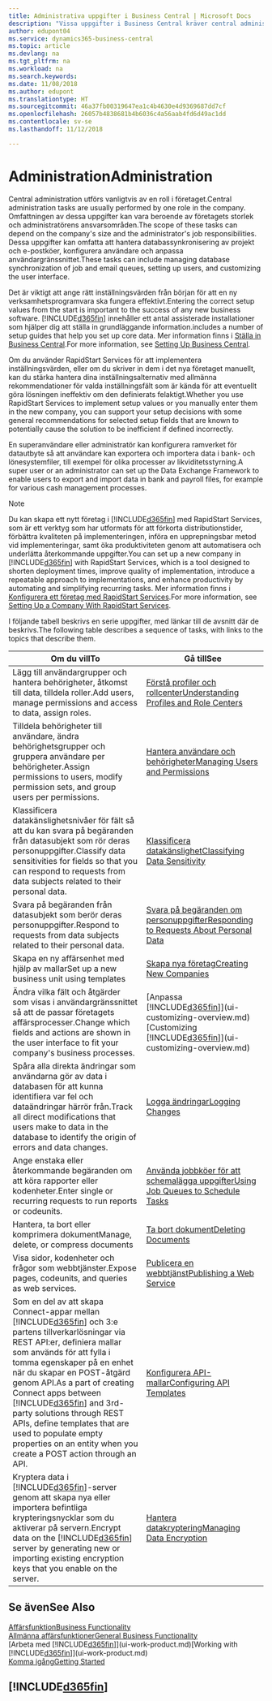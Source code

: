 ```yaml
---
title: Administrativa uppgifter i Business Central | Microsoft Docs
description: "Vissa uppgifter i Business Central kräver central administrering och konfigurering. Se vad de är och lär dig vad du ska göra."
author: edupont04
ms.service: dynamics365-business-central
ms.topic: article
ms.devlang: na
ms.tgt_pltfrm: na
ms.workload: na
ms.search.keywords: 
ms.date: 11/08/2018
ms.author: edupont
ms.translationtype: HT
ms.sourcegitcommit: 46a37fb00319647ea1c4b4630e4d9369687dd7cf
ms.openlocfilehash: 26057b4838681b4b6036c4a56aab4fd6d49ac1dd
ms.contentlocale: sv-se
ms.lasthandoff: 11/12/2018

---
```

# <a name="administration"></a><span data-ttu-id="49e3b-104">Administration</span><span class="sxs-lookup"><span data-stu-id="49e3b-104">Administration</span></span>
<span data-ttu-id="49e3b-105">Central administration utförs vanligtvis av en roll i företaget.</span><span class="sxs-lookup"><span data-stu-id="49e3b-105">Central administration tasks are usually performed by one role in the company.</span></span> <span data-ttu-id="49e3b-106">Omfattningen av dessa uppgifter kan vara beroende av företagets storlek och administratörens ansvarsområden.</span><span class="sxs-lookup"><span data-stu-id="49e3b-106">The scope of these tasks can depend on the company's size and the administrator's job responsibilities.</span></span> <span data-ttu-id="49e3b-107">Dessa uppgifter kan omfatta att hantera databassynkronisering av projekt och e-postköer, konfigurera användare och anpassa användargränssnittet.</span><span class="sxs-lookup"><span data-stu-id="49e3b-107">These tasks can include managing database synchronization of job and email queues, setting up users, and customizing the user interface.</span></span>  

<span data-ttu-id="49e3b-108">Det är viktigt att ange rätt inställningsvärden från början för att en ny verksamhetsprogramvara ska fungera effektivt.</span><span class="sxs-lookup"><span data-stu-id="49e3b-108">Entering the correct setup values from the start is important to the success of any new business software.</span></span> [!INCLUDE[d365fin](includes/d365fin_md.md)] <span data-ttu-id="49e3b-109">innehåller ett antal assisterade installationer som hjälper dig att ställa in grundläggande information.</span><span class="sxs-lookup"><span data-stu-id="49e3b-109">includes a number of setup guides that help you set up core data.</span></span> <span data-ttu-id="49e3b-110">Mer information finns i [Ställa in Business Central](setup.md).</span><span class="sxs-lookup"><span data-stu-id="49e3b-110">For more information, see [Setting Up Business Central](setup.md).</span></span>

<span data-ttu-id="49e3b-111">Om du använder RapidStart Services för att implementera inställningsvärden, eller om du skriver in dem i det nya företaget manuellt, kan du stärka hantera dina inställningsalternativ med allmänna rekommendationer för valda inställningsfält som är kända för att eventuellt göra lösningen ineffektiv om den definierats felaktigt.</span><span class="sxs-lookup"><span data-stu-id="49e3b-111">Whether you use RapidStart Services to implement setup values or you manually enter them in the new company, you can support your setup decisions with some general recommendations for selected setup fields that are known to potentially cause the solution to be inefficient if defined incorrectly.</span></span>  

<span data-ttu-id="49e3b-112">En superanvändare eller administratör kan konfigurera ramverket för datautbyte så att användare kan exportera och importera data i bank- och lönesystemfiler, till exempel för olika processer av likviditetsstyrning.</span><span class="sxs-lookup"><span data-stu-id="49e3b-112">A super user or an administrator can set up the Data Exchange Framework to enable users to export and import data in bank and payroll files, for example for various cash management processes.</span></span>

> [!NOTE]
> <span data-ttu-id="49e3b-113">Du kan skapa ett nytt företag i [!INCLUDE[d365fin](includes/d365fin_md.md)] med RapidStart Services, som är ett verktyg som har utformats för att förkorta distributionstider, förbättra kvaliteten på implementeringen, införa en upprepningsbar metod vid implementeringar, samt öka produktiviteten genom att automatisera och underlätta återkommande uppgifter.</span><span class="sxs-lookup"><span data-stu-id="49e3b-113">You can set up a new company in [!INCLUDE[d365fin](includes/d365fin_md.md)] with RapidStart Services, which is a tool designed to shorten deployment times, improve quality of implementation, introduce a repeatable approach to implementations, and enhance productivity by automating and simplifying recurring tasks.</span></span> <span data-ttu-id="49e3b-114">Mer information finns i [Konfigurera ett företag med RapidStart Services](admin-set-up-a-company-with-rapidstart.md).</span><span class="sxs-lookup"><span data-stu-id="49e3b-114">For more information, see [Setting Up a Company With RapidStart Services](admin-set-up-a-company-with-rapidstart.md).</span></span>

<span data-ttu-id="49e3b-115">I följande tabell beskrivs en serie uppgifter, med länkar till de avsnitt där de beskrivs.</span><span class="sxs-lookup"><span data-stu-id="49e3b-115">The following table describes a sequence of tasks, with links to the topics that describe them.</span></span>   

|<span data-ttu-id="49e3b-116">**Om du vill**</span><span class="sxs-lookup"><span data-stu-id="49e3b-116">**To**</span></span>|<span data-ttu-id="49e3b-117">**Gå till**</span><span class="sxs-lookup"><span data-stu-id="49e3b-117">**See**</span></span>|  
|------------|-------------|  
|<span data-ttu-id="49e3b-118">Lägg till användargrupper och hantera behörigheter, åtkomst till data, tilldela roller.</span><span class="sxs-lookup"><span data-stu-id="49e3b-118">Add users, manage permissions and access to data, assign roles.</span></span>|[<span data-ttu-id="49e3b-119">Förstå profiler och rollcenter</span><span class="sxs-lookup"><span data-stu-id="49e3b-119">Understanding Profiles and Role Centers</span></span>](admin-users-profiles-roles.md)|  
|<span data-ttu-id="49e3b-120">Tilldela behörigheter till användare, ändra behörighetsgrupper och gruppera användare per behörigheter.</span><span class="sxs-lookup"><span data-stu-id="49e3b-120">Assign permissions to users, modify permission sets, and group users per permissions.</span></span>|[<span data-ttu-id="49e3b-121">Hantera användare och behörigheter</span><span class="sxs-lookup"><span data-stu-id="49e3b-121">Managing Users and Permissions</span></span>](ui-how-users-permissions.md)|
|<span data-ttu-id="49e3b-122">Klassificera datakänslighetsnivåer för fält så att du kan svara på begäranden från datasubjekt som rör deras personuppgifter.</span><span class="sxs-lookup"><span data-stu-id="49e3b-122">Classify data sensitivities for fields so that you can respond to requests from data subjects related to their personal data.</span></span>|[<span data-ttu-id="49e3b-123">Klassificera datakänslighet</span><span class="sxs-lookup"><span data-stu-id="49e3b-123">Classifying Data Sensitivity</span></span>](admin-classifying-data-sensitivity.md)|
|<span data-ttu-id="49e3b-124">Svara på begäranden från datasubjekt som berör deras personuppgifter.</span><span class="sxs-lookup"><span data-stu-id="49e3b-124">Respond to requests from data subjects related to their personal data.</span></span>|[<span data-ttu-id="49e3b-125">Svara på begäranden om personuppgifter</span><span class="sxs-lookup"><span data-stu-id="49e3b-125">Responding to Requests About Personal Data</span></span>](admin-responding-to-requests-about-personal-data.md)|
|<span data-ttu-id="49e3b-126">Skapa en ny affärsenhet med hjälp av mallar</span><span class="sxs-lookup"><span data-stu-id="49e3b-126">Set up a new business unit using templates</span></span>|[<span data-ttu-id="49e3b-127">Skapa nya företag</span><span class="sxs-lookup"><span data-stu-id="49e3b-127">Creating New Companies</span></span>](about-new-company.md)|
|<span data-ttu-id="49e3b-128">Ändra vilka fält och åtgärder som visas i användargränssnittet så att de passar företagets affärsprocesser.</span><span class="sxs-lookup"><span data-stu-id="49e3b-128">Change which fields and actions are shown in the user interface to fit your company's business processes.</span></span> |<span data-ttu-id="49e3b-129">[Anpassa [!INCLUDE[d365fin](includes/d365fin_md.md)]](ui-customizing-overview.md)</span><span class="sxs-lookup"><span data-stu-id="49e3b-129">[Customizing [!INCLUDE[d365fin](includes/d365fin_md.md)]](ui-customizing-overview.md)</span></span> |
|<span data-ttu-id="49e3b-130">Spåra alla direkta ändringar som användarna gör av data i databasen för att kunna identifiera var fel och dataändringar härrör från.</span><span class="sxs-lookup"><span data-stu-id="49e3b-130">Track all direct modifications that users make to data in the database to identify the origin of errors and data changes.</span></span>|[<span data-ttu-id="49e3b-131">Logga ändringar</span><span class="sxs-lookup"><span data-stu-id="49e3b-131">Logging Changes</span></span>](across-log-changes.md)|  
|<span data-ttu-id="49e3b-132">Ange enstaka eller återkommande begäranden om att köra rapporter eller kodenheter.</span><span class="sxs-lookup"><span data-stu-id="49e3b-132">Enter single or recurring requests to run reports or codeunits.</span></span>|[<span data-ttu-id="49e3b-133">Använda jobbköer för att schemalägga uppgifter</span><span class="sxs-lookup"><span data-stu-id="49e3b-133">Using Job Queues to Schedule Tasks</span></span>](admin-job-queues-schedule-tasks.md)|  
|<span data-ttu-id="49e3b-134">Hantera, ta bort eller komprimera dokument</span><span class="sxs-lookup"><span data-stu-id="49e3b-134">Manage, delete, or compress documents</span></span>|[<span data-ttu-id="49e3b-135">Ta bort dokument</span><span class="sxs-lookup"><span data-stu-id="49e3b-135">Deleting Documents</span></span>](admin-manage-documents.md)|  
|<span data-ttu-id="49e3b-136">Visa sidor, kodenheter och frågor som webbtjänster.</span><span class="sxs-lookup"><span data-stu-id="49e3b-136">Expose pages, codeunits, and queries as web services.</span></span>|[<span data-ttu-id="49e3b-137">Publicera en webbtjänst</span><span class="sxs-lookup"><span data-stu-id="49e3b-137">Publishing a Web Service</span></span>](across-how-publish-web-service.md)|
|<span data-ttu-id="49e3b-138">Som en del av att skapa Connect-appar mellan [!INCLUDE[d365fin](includes/d365fin_md.md)] och 3:e partens tillverkarlösningar via REST API:er, definiera mallar som används för att fylla i tomma egenskaper på en enhet när du skapar en POST-åtgärd genom API.</span><span class="sxs-lookup"><span data-stu-id="49e3b-138">As a part of creating Connect apps between [!INCLUDE[d365fin](includes/d365fin_md.md)] and 3rd-party solutions through REST APIs, define templates that are used to populate empty properties on an entity when you create a POST action through an API.</span></span>|[<span data-ttu-id="49e3b-139">Konfigurera API-mallar</span><span class="sxs-lookup"><span data-stu-id="49e3b-139">Configuring API Templates</span></span>](admin-configuring-api-template.md)|
|<span data-ttu-id="49e3b-140">Kryptera data i [!INCLUDE[d365fin](includes/d365fin_md.md)]-server genom att skapa nya eller importera befintliga krypteringsnycklar som du aktiverar på servern.</span><span class="sxs-lookup"><span data-stu-id="49e3b-140">Encrypt data on the [!INCLUDE[d365fin](includes/d365fin_md.md)] server by generating new or importing existing encryption keys that you enable on the server.</span></span>|[<span data-ttu-id="49e3b-141">Hantera datakryptering</span><span class="sxs-lookup"><span data-stu-id="49e3b-141">Managing Data Encryption</span></span>](admin-manage-data-encryption.md)|

## <a name="see-also"></a><span data-ttu-id="49e3b-142">Se även</span><span class="sxs-lookup"><span data-stu-id="49e3b-142">See Also</span></span>
[<span data-ttu-id="49e3b-143">Affärsfunktion</span><span class="sxs-lookup"><span data-stu-id="49e3b-143">Business Functionality</span></span>](across-business-functionality.md)  
[<span data-ttu-id="49e3b-144">Allmänna affärsfunktioner</span><span class="sxs-lookup"><span data-stu-id="49e3b-144">General Business Functionality</span></span>](ui-across-business-areas.md)  
<span data-ttu-id="49e3b-145">[Arbeta med [!INCLUDE[d365fin](includes/d365fin_md.md)]](ui-work-product.md)</span><span class="sxs-lookup"><span data-stu-id="49e3b-145">[Working with [!INCLUDE[d365fin](includes/d365fin_md.md)]](ui-work-product.md)</span></span>  
[<span data-ttu-id="49e3b-146">Komma igång</span><span class="sxs-lookup"><span data-stu-id="49e3b-146">Getting Started</span></span>](product-get-started.md)    

## [!INCLUDE[d365fin](includes/free_trial_md.md)]  

